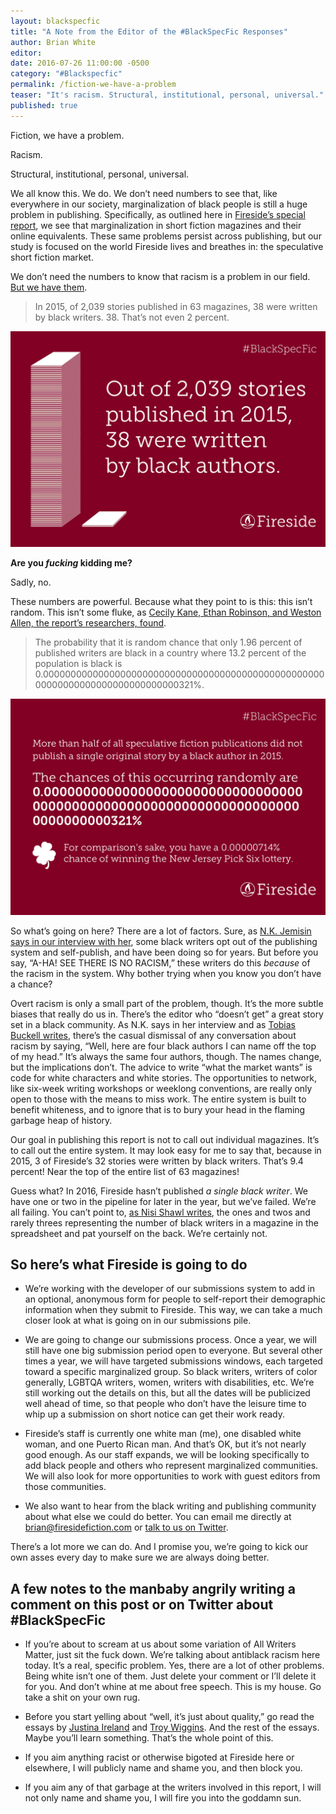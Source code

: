 ```yaml
---
layout: blackspecfic
title: "A Note from the Editor of the #BlackSpecFic Responses"
author: Brian White
editor:
date: 2016-07-26 11:00:00 -0500
category: "#Blackspecfic"
permalink: /fiction-we-have-a-problem
teaser: "It's racism. Structural, institutional, personal, universal."
published: true
---
```


Fiction, we have a problem.

Racism.

Structural, institutional, personal, universal.

We all know this. We do. We don’t need numbers to see that, like everywhere in our society, marginalization of black people is still a huge problem in publishing. Specifically, as outlined here in [Fireside’s special report](https://medium.com/@Cecily_Kane/7e30eff97008#.h0f2ptqtn), we see that marginalization in short fiction magazines and their online equivalents. These same problems persist across publishing, but our study is focused on the world Fireside lives and breathes in: the speculative short fiction market.

We don’t need the numbers to know that racism is a problem in our field. [But we have them](https://docs.google.com/spreadsheets/d/1Humm9VHch7bFvJvCFxH8KkH9C1OpUkeHaSTM0xVBo94/edit#gid=1012999741).

> In 2015, of 2,039 stories published in 63 magazines, 38 were written by black writers. 38. That’s not even 2 percent.

![](/images/graphics/blackspecfic2015-1.png)

**Are you _fucking_ kidding me?**

Sadly, no.

These numbers are powerful. Because what they point to is this: this isn’t random. This isn’t some fluke, as [Cecily Kane, Ethan Robinson, and Weston Allen, the report’s researchers, found](https://medium.com/@Cecily_Kane/7e30eff97008#.h0f2ptqtn).

> The probability that it is random chance that only 1.96 percent of published writers are black in a country where 13.2 percent of the population is black is 0.00000000000000000000000000000000000000000000000000000000000000000000000000000321%.

![](/images/graphics/blackspecfic2015-2.png)

So what’s going on here? There are a lot of factors. Sure, as [N.K. Jemisin says in our interview with her](https://medium.com/fireside-fiction-company/8e3d47f3156c), some black writers opt out of the publishing system and self-publish, and have been doing so for years. But before you say, “A-HA! SEE THERE IS NO RACISM,” these writers do this _because_ of the racism in the system. Why bother trying when you know you don’t have a chance?

Overt racism is only a small part of the problem, though. It’s the more subtle biases that really do us in. There’s the editor who “doesn’t get” a great story set in a black community. As N.K. says in her interview and as [Tobias Buckell writes](https://medium.com/@tobiasbuckell/2bb45d103faa#.iyml5kivc), there’s the casual dismissal of any conversation about racism by saying, “Well, here are four black authors I can name off the top of my head.” It’s always the same four authors, though. The names change, but the implications don’t. The advice to write “what the market wants” is code for white characters and white stories. The opportunities to network, like six-week writing workshops or weeklong conventions, are really only open to those with the means to miss work. The entire system is built to benefit whiteness, and to ignore that is to bury your head in the flaming garbage heap of history.

Our goal in publishing this report is not to call out individual magazines. It’s to call out the entire system. It may look easy for me to say that, because in 2015, 3 of Fireside’s 32 stories were written by black writers. That’s 9.4 percent! Near the top of the entire list of 63 magazines!

Guess what? In 2016, Fireside hasn’t published _a single black writer_. We have one or two in the pipeline for later in the year, but we’ve failed. We’re all failing. You can’t point to, [as Nisi Shawl writes](https://medium.com/@Nisi/a221158841e9#.2d531aqv6), the ones and twos and rarely threes representing the number of black writers in a magazine in the spreadsheet and pat yourself on the back. We’re certainly not.

## So here’s what Fireside is going to do

- We’re working with the developer of our submissions system to add in an optional, anonymous form for people to self-report their demographic information when they submit to Fireside. This way, we can take a much closer look at what is going on in our submissions pile.

- We are going to change our submissions process. Once a year, we will still have one big submission period open to everyone. But several other times a year, we will have targeted submissions windows, each targeted toward a specific marginalized group. So black writers, writers of color generally, LGBTQA writers, women, writers with disabilities, etc. We’re still working out the details on this, but all the dates will be publicized well ahead of time, so that people who don’t have the leisure time to whip up a submission on short notice can get their work ready.

- Fireside’s staff is currently one white man (me), one disabled white woman, and one Puerto Rican man. And that’s OK, but it’s not nearly good enough. As our staff expands, we will be looking specifically to add black people and others who represent marginalized communities. We will also look for more opportunities to work with guest editors from those communities.

- We also want to hear from the black writing and publishing community about what else we could do better. You can email me directly at brian@firesidefiction.com or [talk to us on Twitter](https://twitter.com/firesidefiction).

There’s a lot more we can do. And I promise you, we’re going to kick our own asses every day to make sure we are always doing better.

## A few notes to the manbaby angrily writing a comment on this post or on Twitter about #BlackSpecFic

- If you’re about to scream at us about some variation of All Writers Matter, just sit the fuck down. We’re talking about antiblack racism here today. It’s a real, specific problem. Yes, there are a lot of other problems. Being white isn’t one of them. Just delete your comment or I’ll delete it for you. And don’t whine at me about free speech. This is my house. Go take a shit on your own rug.

- Before you start yelling about “well, it’s just about quality,” go read the essays by [Justina Ireland](https://medium.com/@justinaireland/3b5ca3508c76#.uotoxx81l) and [Troy Wiggins](https://medium.com/@TroyLWiggins/1d2bebed35f#.weitgttv0). And the rest of the essays. Maybe you’ll learn something. That’s the whole point of this.

- If you aim anything racist or otherwise bigoted at Fireside here or elsewhere, I will publicly name and shame you, and then block you.

- If you aim any of that garbage at the writers involved in this report, I will not only name and shame you, I will fire you into the goddamn sun.
